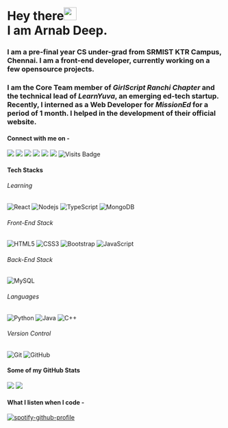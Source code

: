 # Hey there<img src="https://raw.githubusercontent.com/arnoob16/arnoob16/master/wave.gif" width="30px"><br>I am Arnab Deep.

### I am a pre-final year CS under-grad from SRMIST KTR Campus, Chennai. I am a front-end developer, currently working on a few opensource projects. 
### I am the Core Team member of _GirlScript Ranchi Chapter_ and the technical lead of _LearnYuva_, an emerging ed-tech startup. Recently, I interned as a Web Developer for _MissionEd_ for a period of 1 month. I helped in the development of their official website.

#### Connect with me on - 
[<img src="https://img.shields.io/badge/twitter-%231DA1F2.svg?&style=for-the-badge&logo=twitter&logoColor=white" />](https://twitter.com/arnab4srk) 
[<img src="https://img.shields.io/badge/linkedin-%230077B5.svg?&style=for-the-badge&logo=linkedin&logoColor=white" />](https://www.linkedin.com/in/arnabdeep/) 
[<img src = "https://img.shields.io/badge/instagram-%23E4405F.svg?&style=for-the-badge&logo=instagram&logoColor=white">](https://www.instagram.com/async_arnab.js/)
[<img src = "https://img.shields.io/badge/facebook-%231877F2.svg?&style=for-the-badge&logo=facebook&logoColor=white">](https://www.facebook.com/arnab4srk)
[<img src ="https://img.shields.io/badge/Email-Here-%23E4405F.svg?&style=for-the-badge&logo=&logoColor=white%22">](mailto:contact.arnab16@gmail.com)
[<img src ="https://img.shields.io/badge/Website-AD-%231877F2.svg?&style=for-the-badge&logo=&logoColor=white%22">](https://arnab16.tech)  ![Visits Badge](https://badges.pufler.dev/visits/arnoob16/arnoob16?style=for-the-badge )

#### Tech Stacks

###### Learning
![React](https://img.shields.io/badge/-React-black?style=flat-square&logo=react)
![Nodejs](https://img.shields.io/badge/-Nodejs-black?style=flat-square&logo=Node.js)
![TypeScript](https://img.shields.io/badge/-TypeScript-007ACC?style=flat-square&logo=typescript)
![MongoDB](https://img.shields.io/badge/-MongoDB-black?style=flat-square&logo=mongodb)

###### Front-End Stack
![HTML5](https://img.shields.io/badge/-HTML5-E34F26?style=flat-square&logo=html5&logoColor=white)
![CSS3](https://img.shields.io/badge/-CSS3-1572B6?style=flat-square&logo=css3)
![Bootstrap](https://img.shields.io/badge/-Bootstrap-563D7C?style=flat-square&logo=bootstrap)
![JavaScript](https://img.shields.io/badge/-JavaScript-black?style=flat-square&logo=javascript)

###### Back-End Stack
![MySQL](https://img.shields.io/badge/-MySQL-black?style=flat-square&logo=mysql)

###### Languages
![Python](https://img.shields.io/badge/-Python-black?style=flat-square&logo=Python)
![Java](https://img.shields.io/badge/-java-E34A86?style=flat-square&logo=java)
![C++](https://img.shields.io/badge/-C++-00599C?style=flat-square&logo=c)

###### Version Control
![Git](https://img.shields.io/badge/-Git-black?style=flat-square&logo=git)
![GitHub](https://img.shields.io/badge/-GitHub-181717?style=flat-square&logo=github)

#### Some of my GitHub Stats
<p>
    <img src="https://github-readme-stats.vercel.app/api?username=arnoob16&show_icons=true&theme=dark&line_height=33">
    <img src="https://github-readme-stats.vercel.app/api/top-langs/?username=arnoob16&theme=radical">
</p>


#### What I listen when I code - 
[![spotify-github-profile](https://spotify-github-profile.vercel.app/api/view?uid=ebsz92hxatdvrdbskmjasbzzo&cover_image=false)](https://github.com/kittinan/spotify-github-profile)
